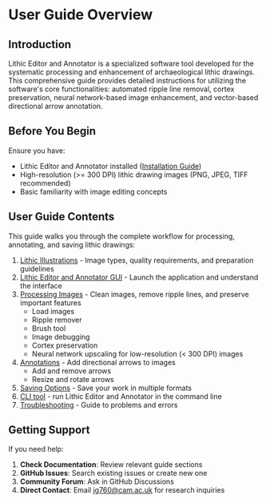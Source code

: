 # User Guide Overview

## Introduction

Lithic Editor and Annotator is a specialized software tool developed for the
systematic processing and enhancement of archaeological lithic drawings. This
comprehensive guide provides detailed instructions for utilizing the software's
core functionalities: automated ripple line removal, cortex preservation, neural
network-based image enhancement, and vector-based directional arrow annotation.

## Before You Begin

Ensure you have:

- Lithic Editor and Annotator installed ([Installation Guide](../getting-started/installation.md))
- High-resolution (>= 300 DPI) lithic drawing images (PNG, JPEG, TIFF recommended)
- Basic familiarity with image editing concepts

## User Guide Contents

This guide walks you through the complete workflow for processing, annotating, and saving lithic drawings:

1. [Lithic Illustrations](images.md) - Image types, quality requirements, and preparation guidelines
2. [Lithic Editor and Annotator GUI](interface.md) - Launch the application and understand the interface
3. [Processing Images](processing.md) - Clean images, remove ripple lines, and preserve important features
      - Load images
      - Ripple remover
      - Brush tool
      - Image debugging
      - Cortex preservation
      - Neural network upscaling for low-resolution (< 300 DPI) images
4. [Annotations](arrows.md) - Add directional arrows to images
      - Add and remove arrows
      - Resize and rotate arrows
5. [Saving Options](output.md) - Save your work in multiple formats
6. [CLI tool](CLI.md) - run Lithic Editor and Annotator in the command line
7. [Troubleshooting](troubleshooting.md) - Guide to problems and errors

## Getting Support

If you need help:

1. **Check Documentation**: Review relevant guide sections
2. **GitHub Issues**: Search existing issues or create new one
3. **Community Forum**: Ask in GitHub Discussions
4. **Direct Contact**: Email jg760@cam.ac.uk for research inquiries

